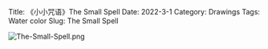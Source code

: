 Title: 《小小咒语》The Small Spell
Date: 2022-3-1
Category: Drawings
Tags: Water color
Slug: The Small Spell


<div class="drawing-gallery">
  <img src="../images/The-Small-Spell.png" alt="The-Small-Spell.png">
</div>